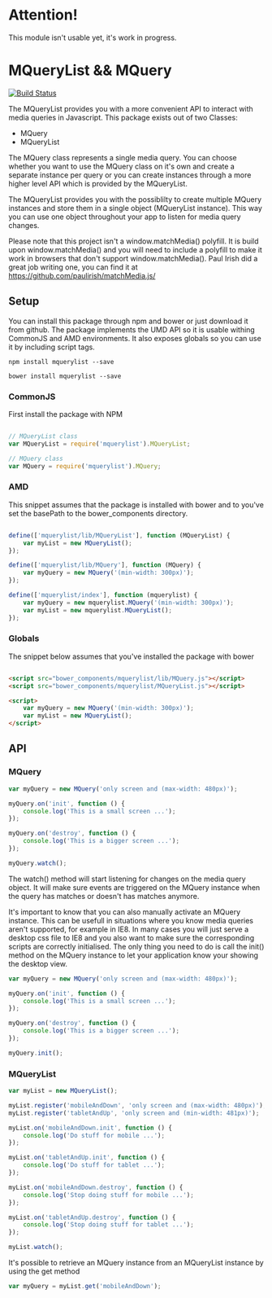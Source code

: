 # Attention!

This module isn't usable yet, it's work in progress.

# MQueryList && MQuery

[![Build Status](https://travis-ci.org/vejersele/MQueryList.svg?branch=master)](https://travis-ci.org/vejersele/MQueryList)

The MQueryList provides you with a more convenient API to interact with media queries in Javascript. This package exists out of two Classes:

- MQuery
- MQueryList


The MQuery class represents a single media query. You can choose whether you want to use the MQuery class on it's own and create a separate instance per query or you can create instances through a more higher level API which is provided by the MQueryList.

The MQueryList provides you with the possiblilty to create multiple MQuery instances and store them in a single object (MQueryList instance). This way you can use one object throughout your app to listen for media query changes.

Please note that this project isn't a window.matchMedia() polyfill. It is build upon window.matchMedia() and you will need to include a polyfill to make it work in browsers that don't support window.matchMedia(). Paul Irish did a great job writing one, you can find it at https://github.com/paulirish/matchMedia.js/

## Setup

You can install this package through npm and bower or just download it from github. The package implements the UMD API so it is usable withing CommonJS and AMD environments. It also exposes globals so you can use it by including script tags.

```
npm install mquerylist --save
```

```
bower install mquerylist --save
```

### CommonJS

First install the package with NPM

``` javascript

// MQueryList class
var MQueryList = require('mquerylist').MQueryList;

// MQuery class
var MQuery = require('mquerylist').MQuery;
```

### AMD

This snippet assumes that the package is installed with bower and to you've set the basePath to the bower_components directory.

```javascript

define(['mquerylist/lib/MQueryList'], function (MQueryList) {
	var myList = new MQueryList();
});

define(['mquerylist/lib/MQuery'], function (MQuery) {
	var myQuery = new MQuery('(min-width: 300px)');
});

define(['mquerylist/index'], function (mquerylist) {
	var myQuery = new mquerylist.MQuery('(min-width: 300px)');
	var myList = new mquerylist.MQueryList();
});
```

### Globals

The snippet below assumes that you've installed the package with bower

``` html

<script src="bower_components/mquerylist/lib/MQuery.js"></script>
<script src="bower_components/mquerylist/MQueryList.js"></script>

<script>
	var myQuery = new MQuery('(min-width: 300px)');
	var myList = new MQueryList();
</script>
```


## API

### MQuery

``` javascript
var myQuery = new MQuery('only screen and (max-width: 480px)');

myQuery.on('init', function () {
	console.log('This is a small screen ...');
});

myQuery.on('destroy', function () {
	console.log('This is a bigger screen ...');
});

myQuery.watch();

```
The watch() method will start listening for changes on the media query object. It will make sure events are triggered on the MQuery instance when the query has matches or doesn't has matches anymore. 

It's important to know that you can also manually activate an MQuery instance. This can be usefull in situations where you know media queries aren't supported, for example in IE8. In many cases you will just serve a desktop css file to IE8 and you also want to make sure the corresponding scripts are correctly initialised. The only thing you need to do is call the init() method on the MQuery instance to let your application know your showing the desktop view.

```javascript
var myQuery = new MQuery('only screen and (max-width: 480px)');

myQuery.on('init', function () {
	console.log('This is a small screen ...');
});

myQuery.on('destroy', function () {
	console.log('This is a bigger screen ...');
});

myQuery.init();
```

### MQueryList

``` javascript
var myList = new MQueryList();

myList.register('mobileAndDown', 'only screen and (max-width: 480px)');
myList.register('tabletAndUp', 'only screen and (min-width: 481px)');

myList.on('mobileAndDown.init', function () {
	console.log('Do stuff for mobile ...');
});

myList.on('tabletAndUp.init', function () {
	console.log('Do stuff for tablet ...');
});

myList.on('mobileAndDown.destroy', function () {
	console.log('Stop doing stuff for mobile ...');
});

myList.on('tabletAndUp.destroy', function () {
	console.log('Stop doing stuff for tablet ...');
});

myList.watch();

```

It's possible to retrieve an MQuery instance from an MQueryList instance by using the get method

``` javascript
var myQuery = myList.get('mobileAndDown');
```
